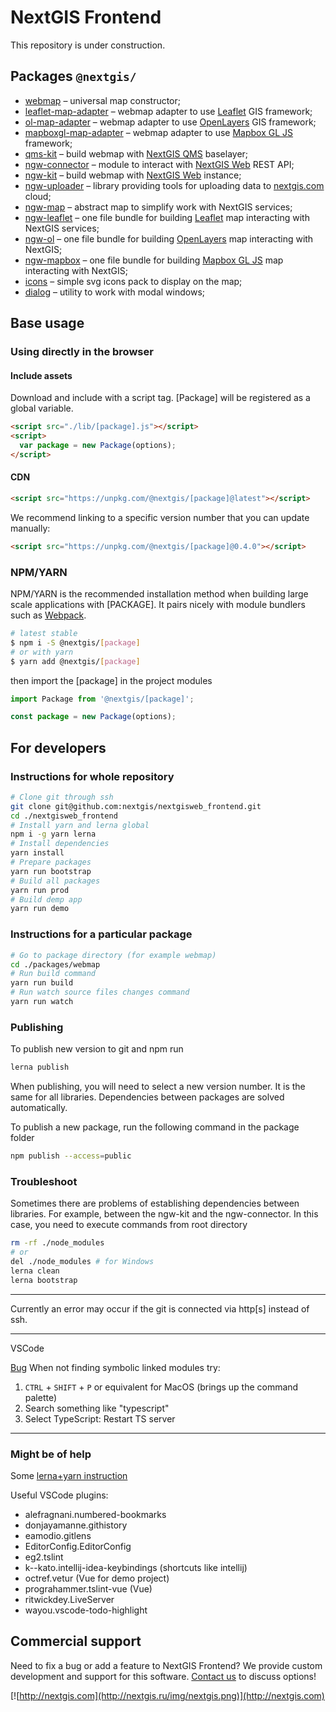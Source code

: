 # NextGIS Frontend

This repository is under construction.

## Packages `@nextgis/`

- [webmap](http://code.nextgis.com/webmap) – universal map constructor;
- [leaflet-map-adapter](http://code.nextgis.com/leaflet-map-adapter) – webmap adapter to use [Leaflet](https://leafletjs.com/) GIS framework;
- [ol-map-adapter](http://code.nextgis.com/ol-map-adapter) – webmap adapter to use [OpenLayers](https://openlayers.org/) GIS framework;
- [mapboxgl-map-adapter](http://code.nextgis.com/mapboxgl-map-adapter) – webmap adapter to use [Mapbox GL JS](https://www.mapbox.com/mapbox-gl-js/api/) framework;
- [qms-kit](http://code.nextgis.com/qms-kit) – build webmap with [NextGIS QMS](https://qms.nextgis.com/) baselayer;
- [ngw-connector](http://code.nextgis.com/ngw-connector) – module to interact with [NextGIS Web](http://docs.nextgis.ru/docs_ngweb_dev/doc/developer/toc.html) REST API;
- [ngw-kit](http://code.nextgis.com/ngw-kit) – build webmap with [NextGIS Web](http://nextgis.ru/nextgis-web/) instance;
- [ngw-uploader](http://code.nextgis.com/ngw-uploader) – library providing tools for uploading data to [nextgis.com](http://nextgis.com/nextgis-com/) cloud;
- [ngw-map](http://code.nextgis.com/ngw-map) – abstract map to simplify work with NextGIS services;
- [ngw-leaflet](http://code.nextgis.com/ngw-leaflet) – one file bundle for building [Leaflet](https://leafletjs.com/) map interacting with NextGIS services;
- [ngw-ol](http://code.nextgis.com/ngw-ol) – one file bundle for building [OpenLayers](https://openlayers.org/) map interacting with NextGIS;
- [ngw-mapbox](http://code.nextgis.com/ngw-mapbox) – one file bundle for building [Mapbox GL JS](https://www.mapbox.com/mapbox-gl-js/api/) map interacting with NextGIS;
- [icons](http://code.nextgis.com/icons) – simple svg icons pack to display on the map;
- [dialog](http://code.nextgis.com/dialog) – utility to work with modal windows;

## Base usage

### Using directly in the browser

#### Include assets

Download and include with a script tag. \[Package\] will be registered as a global variable.

```html
<script src="./lib/[package].js"></script>
<script>
  var package = new Package(options);
</script>
```

#### CDN

```html
<script src="https://unpkg.com/@nextgis/[package]@latest"></script>
```

We recommend linking to a specific version number that you can update manually:

```html
<script src="https://unpkg.com/@nextgis/[package]@0.4.0"></script>
```

### NPM/YARN

NPM/YARN is the recommended installation method when building large scale applications with [PACKAGE]. It pairs nicely with module bundlers such as [Webpack](https://webpack.js.org/).

```bash
# latest stable
$ npm i -S @nextgis/[package]
# or with yarn
$ yarn add @nextgis/[package]
```

then import the \[package\] in the project modules

```js
import Package from '@nextgis/[package]';

const package = new Package(options);
```

## For developers

### Instructions for whole repository

```bash
# Clone git through ssh
git clone git@github.com:nextgis/nextgisweb_frontend.git
cd ./nextgisweb_frontend
# Install yarn and lerna global
npm i -g yarn lerna
# Install dependencies
yarn install
# Prepare packages
yarn run bootstrap
# Build all packages
yarn run prod
# Build demp app
yarn run demo
```

### Instructions for a particular package

```bash
# Go to package directory (for example webmap)
cd ./packages/webmap
# Run build command
yarn run build
# Run watch source files changes command
yarn run watch
```

### Publishing

To publish new version to git and npm run

```bash
lerna publish
```

When publishing, you will need to select a new version number. It is the same for all libraries.
Dependencies between packages are solved automatically.

To publish a new package, run the following command in the package folder

```bash
npm publish --access=public
```

### Troubleshoot

Sometimes there are problems of establishing dependencies between libraries.
For example, between the ngw-kit and the ngw-connector.
In this case, you need to execute commands from root directory

```bash
rm -rf ./node_modules
# or
del ./node_modules # for Windows
lerna clean
lerna bootstrap
```

---

Currently an error may occur if the git is connected via http[s] instead of ssh.

---

VSCode

[Bug](https://github.com/Microsoft/vscode/issues/25312) When not finding symbolic linked modules try:

1. `CTRL` + `SHIFT` + `P` or equivalent for MacOS (brings up the command palette)
2. Search something like "typescript"
3. Select TypeScript: Restart TS server

---

### Might be of help

Some [lerna+yarn instruction](https://medium.com/trabe/monorepo-setup-with-lerna-and-yarn-workspaces-5d747d7c0e91)

Useful VSCode plugins:

- alefragnani.numbered-bookmarks
- donjayamanne.githistory
- eamodio.gitlens
- EditorConfig.EditorConfig
- eg2.tslint
- k--kato.intellij-idea-keybindings (shortcuts like intellij)
- octref.vetur (Vue for demo project)
- prograhammer.tslint-vue (Vue)
- ritwickdey.LiveServer
- wayou.vscode-todo-highlight

## Commercial support

Need to fix a bug or add a feature to NextGIS Frontend? We provide custom development and support for this software. [Contact us](http://nextgis.com/contact/) to discuss options!

[![http://nextgis.com](http://nextgis.ru/img/nextgis.png)](http://nextgis.com)
